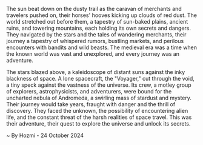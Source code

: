 
The sun beat down on the dusty trail as the caravan of merchants and travelers pushed on, their horses' hooves kicking up clouds of red dust. The world stretched out before them, a tapestry of sun-baked plains, ancient ruins, and towering mountains, each holding its own secrets and dangers. They navigated by the stars and the tales of wandering merchants, their journey a tapestry of whispered rumors, bustling markets, and perilous encounters with bandits and wild beasts. The medieval era was a time when the known world was vast and unexplored, and every journey was an adventure.

The stars blazed above, a kaleidoscope of distant suns against the inky blackness of space.  A lone spacecraft, the "Voyager," cut through the void, a tiny speck against the vastness of the universe.  Its crew, a motley group of explorers, astrophysicists, and adventurers, were bound for the uncharted nebula of Andromeda, a swirling mass of stardust and mystery.  Their journey would take years, fraught with danger and the thrill of discovery.  They faced the unknown, the possibility of encountering alien life, and the constant threat of the harsh realities of space travel. This was their adventure, their quest to explore the universe and unlock its secrets. 

~ By Hozmi - 24 October 2024

